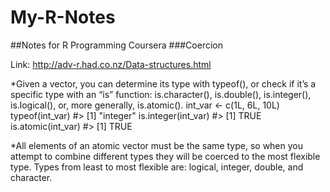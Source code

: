 # My-R-Notes
##Notes for R Programming Coursera
###Coercion

Link: http://adv-r.had.co.nz/Data-structures.html

*Given a vector, you can determine its type with typeof(), or check if it’s a specific type 
with an “is” function: is.character(), is.double(), is.integer(), is.logical(), or, more generally, is.atomic().
int_var <- c(1L, 6L, 10L)
typeof(int_var)
#> [1] "integer"
is.integer(int_var)
#> [1] TRUE
is.atomic(int_var)
#> [1] TRUE

*All elements of an atomic vector must be the same type, so when you attempt to combine different types they will be coerced to the most flexible type. 
Types from least to most flexible are: logical, integer, double, and character. 
